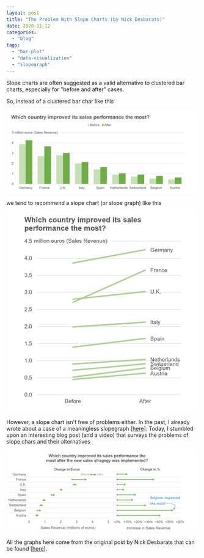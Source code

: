 ```yaml
---
layout: post
title: "The Problem With Slope Charts (by Nick Desbarats)"
date: 2020-11-12
categories: 
  - "blog"
tags: 
  - "bar-plot"
  - "data-visualization"
  - "slopegraph"
---
```


Slope charts are often suggested as a valid alternative to clustered bar charts, especially for "before and after" cases.

So, instead of a clustered bar char like this

![](/assets/images/2020/11/image-6.png?w=1024)

we tend to recommend a slope chart (or slope graph) like this

![](/assets/images/2020/11/image-7.png?w=880)

However, a slope chart isn't free of problems either. In the past, I already wrote about a case of a meaningless slopegraph \[[here](https://gorelik.net/2018/06/20/meaningless-slopes/)\]. Today, I stumbled upon an interesting blog post (and a video) that surveys the problems of slope chars and their alternatives

![](/assets/images/2020/11/image-8.png?w=1024)

All the graphs here come from the original post by Nick Desbarats that can be found \[[here](https://www.practicalreporting.com/blog/2020/10/17/the-problem-with-slope-charts)\].
